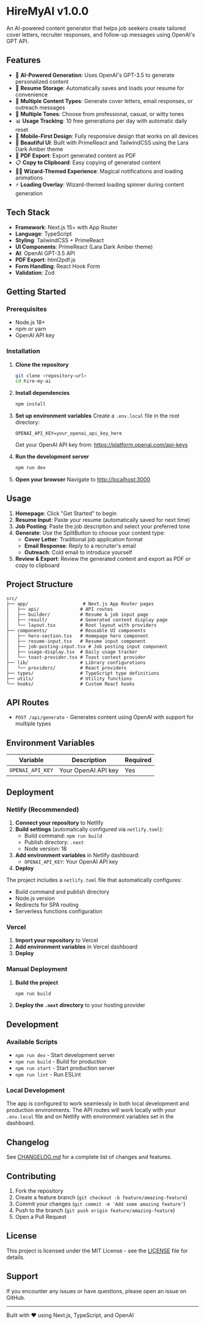# HireMyAI v1.0.0

An AI-powered content generator that helps job seekers create tailored cover letters, recruiter responses, and follow-up messages using OpenAI's GPT API.

## Features

- 🤖 **AI-Powered Generation**: Uses OpenAI's GPT-3.5 to generate personalized content
- 📝 **Resume Storage**: Automatically saves and loads your resume for convenience
- 🎨 **Multiple Content Types**: Generate cover letters, email responses, or outreach messages
- 🎯 **Multiple Tones**: Choose from professional, casual, or witty tones
- 📊 **Usage Tracking**: 10 free generations per day with automatic daily reset
- 📱 **Mobile-First Design**: Fully responsive design that works on all devices
- 🎨 **Beautiful UI**: Built with PrimeReact and TailwindCSS using the Lara Dark Amber theme
- 📄 **PDF Export**: Export generated content as PDF
- 📋 **Copy to Clipboard**: Easy copying of generated content
- 🧙‍♂️ **Wizard-Themed Experience**: Magical notifications and loading animations
- ⚡ **Loading Overlay**: Wizard-themed loading spinner during content generation

## Tech Stack

- **Framework**: Next.js 15+ with App Router
- **Language**: TypeScript
- **Styling**: TailwindCSS + PrimeReact
- **UI Components**: PrimeReact (Lara Dark Amber theme)
- **AI**: OpenAI GPT-3.5 API
- **PDF Export**: html2pdf.js
- **Form Handling**: React Hook Form
- **Validation**: Zod

## Getting Started

### Prerequisites

- Node.js 18+
- npm or yarn
- OpenAI API key

### Installation

1. **Clone the repository**

   ```bash
   git clone <repository-url>
   cd hire-my-ai
   ```

2. **Install dependencies**

   ```bash
   npm install
   ```

3. **Set up environment variables**
   Create a `.env.local` file in the root directory:

   ```env
   OPENAI_API_KEY=your_openai_api_key_here
   ```

   Get your OpenAI API key from: https://platform.openai.com/api-keys

4. **Run the development server**

   ```bash
   npm run dev
   ```

5. **Open your browser**
   Navigate to [http://localhost:3000](http://localhost:3000)

## Usage

1. **Homepage**: Click "Get Started" to begin
2. **Resume Input**: Paste your resume (automatically saved for next time)
3. **Job Posting**: Paste the job description and select your preferred tone
4. **Generate**: Use the SplitButton to choose your content type:
   - **Cover Letter**: Traditional job application format
   - **Email Response**: Reply to a recruiter's email
   - **Outreach**: Cold email to introduce yourself
5. **Review & Export**: Review the generated content and export as PDF or copy to clipboard

## Project Structure

```
src/
├── app/                    # Next.js App Router pages
│   ├── api/               # API routes
│   ├── builder/           # Resume & job input page
│   ├── result/            # Generated content display page
│   └── layout.tsx         # Root layout with providers
├── components/            # Reusable UI components
│   ├── hero-section.tsx   # Homepage hero component
│   ├── resume-input.tsx   # Resume input component
│   ├── job-posting-input.tsx # Job posting input component
│   ├── usage-display.tsx  # Daily usage tracker
│   └── toast-provider.tsx # Toast context provider
├── lib/                   # Library configurations
│   └── providers/         # React providers
├── types/                 # TypeScript type definitions
├── utils/                 # Utility functions
└── hooks/                 # Custom React hooks
```

## API Routes

- `POST /api/generate` - Generates content using OpenAI with support for multiple types

## Environment Variables

| Variable         | Description         | Required |
| ---------------- | ------------------- | -------- |
| `OPENAI_API_KEY` | Your OpenAI API key | Yes      |

## Deployment

### Netlify (Recommended)

1. **Connect your repository** to Netlify
2. **Build settings** (automatically configured via `netlify.toml`):
   - Build command: `npm run build`
   - Publish directory: `.next`
   - Node version: 18
3. **Add environment variables** in Netlify dashboard:
   - `OPENAI_API_KEY`: Your OpenAI API key
4. **Deploy**

The project includes a `netlify.toml` file that automatically configures:

- Build command and publish directory
- Node.js version
- Redirects for SPA routing
- Serverless functions configuration

### Vercel

1. **Import your repository** to Vercel
2. **Add environment variables** in Vercel dashboard
3. **Deploy**

### Manual Deployment

1. **Build the project**

   ```bash
   npm run build
   ```

2. **Deploy the `.next` directory** to your hosting provider

## Development

### Available Scripts

- `npm run dev` - Start development server
- `npm run build` - Build for production
- `npm run start` - Start production server
- `npm run lint` - Run ESLint

### Local Development

The app is configured to work seamlessly in both local development and production environments. The API routes will work locally with your `.env.local` file and on Netlify with environment variables set in the dashboard.

## Changelog

See [CHANGELOG.md](CHANGELOG.md) for a complete list of changes and features.

## Contributing

1. Fork the repository
2. Create a feature branch (`git checkout -b feature/amazing-feature`)
3. Commit your changes (`git commit -m 'Add some amazing feature'`)
4. Push to the branch (`git push origin feature/amazing-feature`)
5. Open a Pull Request

## License

This project is licensed under the MIT License - see the [LICENSE](LICENSE) file for details.

## Support

If you encounter any issues or have questions, please open an issue on GitHub.

---

Built with ❤️ using Next.js, TypeScript, and OpenAI
